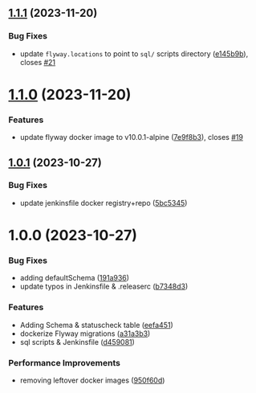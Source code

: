 ## [1.1.1](https://github.com/csye7125-fall2023-group05/webapp-db/compare/v1.1.0...v1.1.1) (2023-11-20)


### Bug Fixes

* update `flyway.locations` to point to `sql/` scripts directory ([e145b9b](https://github.com/csye7125-fall2023-group05/webapp-db/commit/e145b9b5cd9389a905f39b1ac3cb6aecf85e491b)), closes [#21](https://github.com/csye7125-fall2023-group05/webapp-db/issues/21)

# [1.1.0](https://github.com/csye7125-fall2023-group05/webapp-db/compare/v1.0.1...v1.1.0) (2023-11-20)


### Features

* update flyway docker image to v10.0.1-alpine ([7e9f8b3](https://github.com/csye7125-fall2023-group05/webapp-db/commit/7e9f8b3057e3e648c931c950e23ea89a23049613)), closes [#19](https://github.com/csye7125-fall2023-group05/webapp-db/issues/19)

## [1.0.1](https://github.com/csye7125-fall2023-group05/webapp-db/compare/v1.0.0...v1.0.1) (2023-10-27)


### Bug Fixes

* update jenkinsfile docker registry+repo ([5bc5345](https://github.com/csye7125-fall2023-group05/webapp-db/commit/5bc5345536edfb094593362a00f332f6c9e27da6))

# 1.0.0 (2023-10-27)


### Bug Fixes

* adding defaultSchema ([191a936](https://github.com/csye7125-fall2023-group05/webapp-db/commit/191a9365c1614c2af5ba22f8c38dfe155f28f807))
* update typos in Jenkinsfile & .releaserc ([b7348d3](https://github.com/csye7125-fall2023-group05/webapp-db/commit/b7348d31353783dc36548885bd99f78d09937c9d))


### Features

* Adding Schema & statuscheck table ([eefa451](https://github.com/csye7125-fall2023-group05/webapp-db/commit/eefa451457118a773e69b056bd3a7df38c7b315e))
* dockerize Flyway migrations ([a31a3b3](https://github.com/csye7125-fall2023-group05/webapp-db/commit/a31a3b322f0fe4df88484179ccbcef2a8722f225))
* sql scripts & Jenkinsfile ([d459081](https://github.com/csye7125-fall2023-group05/webapp-db/commit/d459081d803f6c7f608ec19979b3b2800966d1b1))


### Performance Improvements

* removing leftover docker images ([950f60d](https://github.com/csye7125-fall2023-group05/webapp-db/commit/950f60d164d6edce3c895987806f2f2a3b4262ec))
